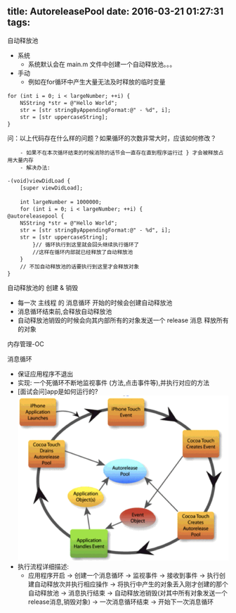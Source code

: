 title: AutoreleasePool
date: 2016-03-21 01:27:31
tags:
---
自动释放池

- 系统
    - 系统默认会在 main.m 文件中创建一个自动释放池。。。
- 手动
    - 例如在for循环中产生大量无法及时释放的临时变量
```
for (int i = 0; i < largeNumber; ++i) {
	NSString *str = @"Hello World";
	str = [str stringByAppendingFormat:@" - %d", i];
	str = [str uppercaseString];
}
```
问：以上代码存在什么样的问题？如果循环的次数非常大时，应该如何修改？

        - 如果不在本次循环结束的时候消除的话节会一直存在直到程序运行过 } 才会被释放占用大量内存
        - 解决办法:

```
-(void)viewDidLoad {
	[super viewDidLoad];

    int largeNumber = 1000000;
	for (int i = 0; i < largeNumber; ++i) {
@autoreleasepool {
	NSString *str = @"Hello World";
	str = [str stringByAppendingFormat:@" - %d", i];
	str = [str uppercaseString];
		}// 循环执行到这里就会回头继续执行循环了
		//这样在循环内部就已经释放了自动释放池
	}
    // 不加自动释放池的话要执行到这里才会释放对象
}
```
自动释放池的 创建 & 销毁

- 每一次 主线程 的 消息循环 开始的时候会创建自动释放池
- 消息循环结束前,会释放自动释放池
- 自动释放池销毁的时候会向其内部所有的对象发送一个 release 消息 释放所有的对象

内存管理-OC

消息循环

- 保证应用程序不退出
- 实现: 一个死循环不断地监视事件 (方法,点击事件等),并执行对应的方法
- [面试会问]app是如何运行的?
![](https://github.com/RyukieSama/Ryukie.GitHub.io/blob/gh-pages/images/79FFBB31-E37D-440D-8870-E3092C958B2C.png?raw=true
)
- 执行流程详细描述:
    - 应用程序开启 -> 创建一个消息循环 -> 监视事件 -> 接收到事件 -> 执行创建自动释放次并执行相应操作 -> 将执行中产生的对象丢入刚才创建的那个自动释放池 -> 消息执行结束 -> 自动释放池销毁(对其中所有对象发送一个 release消息,销毁对象) -> 一次消息循环结束 -> 开始下一次消息循环



